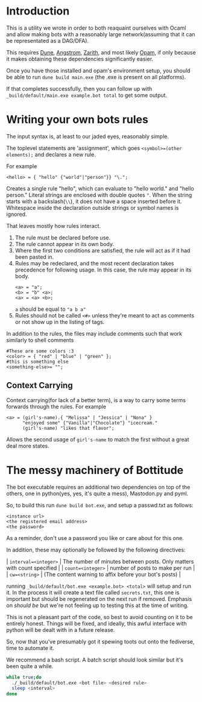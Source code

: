 # Introduction

This is a utility we wrote in order to both reaquaint ourselves with Ocaml and
allow making bots with a reasonably large network(assuming that it can be
representated as a DAG/DFA).

This requires [Dune](https://github.org/Ocaml/dune),
[Angstrom](https://github.com/inhabitedtype/angstrom/),
[Zarith](https://github.com/ocaml/zarith), and most likely
[Opam](https://opam.ocaml.org), if only because it makes obtaining these
dependencies significantly easier.

Once you have those installed and opam's environment setup, you should be able to run 
`dune build main.exe` (the .exe is present on all platforms).

If that completes successfully, then you can follow up with
`_build/default/main.exe example.bot total` to get some output.

# Writing your own bots rules

The input syntax is, at least to our jaded eyes, reasonably simple.

The toplevel statements are 'assignment', which goes `<symbol>=(other
elements);` and declares a new rule.

For example

```
<hello> = { "hello" {"world"|"person"}} "\.";
```

Creates a single rule "hello", which can evaluate to "hello world." and "hello
person." Literal strings are enclosed with double quotes `"`. When the string
starts with a backslash(`\\`), it does not have a space inserted before it.
Whitespace inside the declaration outside strings or symbol names is ignored.

That leaves mostly how rules interact.

1. The rule must be declared before use.
2. The rule cannot appear in its own body.
3. Where the first two conditions are satisfied, the rule will act as if it had
   been pasted in.
4. Rules may be redeclared, and the most recent declaration takes precedence for
   following usage. In this case, the rule may appear in its body.
   ```
   <a> = "a";
   <b> = "b" <a>;
   <a> = <a> <b>;
   ```
   `a` should be equal to `"a b a"`
5. Rules should not be called `<#>` unless they're meant to act as comments or
   not show up in the listing of tags.

In addition to the rules, the files may include comments such that work similarly to shell comments
```
#These are some colors :3
<color> = { "red" | "blue" | "green" };
#this is something else
<something-else>= "";
```

## Context Carrying

Context carrying(for lack of a better term), is a way to carry some terms forwards
through the rules. For example

```
<a> = (girl's-name).{ "Melissa" | "Jessica" | "Nona" } 
      "enjoyed some" {"Vanilla"|"Chocolate"} "icecream." 
      (girl's-name) "likes that flavor";
```

Allows the second usage of `girl's-name` to match the first without a great deal more states.


# The messy machinery of Bottitude

The bot executable requires an additional two dependencies on top of the others, 
one in python(yes, yes, it's quite a mess), Mastodon.py and pyml.

So, to build this run `dune build bot.exe`, and setup a passwd.txt as follows:

```
<instance url>
<the registered email address>
<the password>
```

As a reminder, don't use a password you like or care about for this one.

In addition, these may optionally be followed by the following directives:

| `interval=<integer>` | The number of minutes between posts. Only matters with count specified |
| `count=<integer>`    | number of posts to make per run                                        |
| `cw=<string>`        | (The content warning to affix before your bot's posts)                 |



running `_build/default/bot.exe <example.bot> <total>` will setup and run it. In
the process it will create a text file called `secrets.txt`, this one is
important but should be regenerated on the next run if removed. Emphasis on
*should be* but we're not feeling up to testing this at the time of writing.

This is not a pleasant part of the code, so best to avoid counting on
it to be entirely honest. Things will be fixed, and ideally, this awful
interface with python will be dealt with in a future release.

So, now that you've presumably got it spewing toots out onto the fediverse, time
to automate it.

We recommend a bash script. A batch script should look similar but it's been
quite a while.

```bash
while true;do
  ./_build/default/bot.exe <bot file> <desired rule>
  sleep <interval>
done
```

